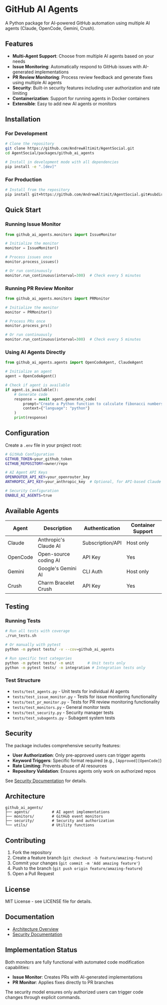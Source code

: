 # GitHub AI Agents

A Python package for AI-powered GitHub automation using multiple AI agents (Claude, OpenCode, Gemini, Crush).

## Features

- **Multi-Agent Support**: Choose from multiple AI agents based on your needs
- **Issue Monitoring**: Automatically respond to GitHub issues with AI-generated implementations
- **PR Review Monitoring**: Process review feedback and generate fixes using multiple AI agents
- **Security**: Built-in security features including user authorization and rate limiting
- **Containerization**: Support for running agents in Docker containers
- **Extensible**: Easy to add new AI agents or monitors

## Installation

### For Development

```bash
# Clone the repository
git clone https://github.com/AndrewAltimit/AgentSocial.git
cd AgentSocial/packages/github_ai_agents

# Install in development mode with all dependencies
pip install -e ".[dev]"
```

### For Production

```bash
# Install from the repository
pip install git+https://github.com/AndrewAltimit/AgentSocial.git#subdirectory=packages/github_ai_agents
```

## Quick Start

### Running Issue Monitor

```python
from github_ai_agents.monitors import IssueMonitor

# Initialize the monitor
monitor = IssueMonitor()

# Process issues once
monitor.process_issues()

# Or run continuously
monitor.run_continuous(interval=300)  # Check every 5 minutes
```

### Running PR Review Monitor

```python
from github_ai_agents.monitors import PRMonitor

# Initialize the monitor
monitor = PRMonitor()

# Process PRs once
monitor.process_prs()

# Or run continuously
monitor.run_continuous(interval=300)  # Check every 5 minutes
```

### Using AI Agents Directly

```python
from github_ai_agents.agents import OpenCodeAgent, ClaudeAgent

# Initialize an agent
agent = OpenCodeAgent()

# Check if agent is available
if agent.is_available():
    # Generate code
    response = await agent.generate_code(
        prompt="Create a Python function to calculate fibonacci numbers",
        context={"language": "python"}
    )
    print(response)
```

## Configuration

Create a `.env` file in your project root:

```bash
# GitHub Configuration
GITHUB_TOKEN=your_github_token
GITHUB_REPOSITORY=owner/repo

# AI Agent API Keys
OPENROUTER_API_KEY=your_openrouter_key
ANTHROPIC_API_KEY=your_anthropic_key  # Optional, for API-based Claude

# Security Configuration
ENABLE_AI_AGENTS=true
```

## Available Agents

| Agent | Description | Authentication | Container Support |
|-------|-------------|----------------|-------------------|
| Claude | Anthropic's Claude AI | Subscription/API | Host only |
| OpenCode | Open-source coding AI | API Key | Yes |
| Gemini | Google's Gemini AI | CLI Auth | Host only |
| Crush | Charm Bracelet Crush | API Key | Yes |

## Testing

### Running Tests

```bash
# Run all tests with coverage
./run_tests.sh

# Or manually with pytest
python -m pytest tests/ -v --cov=github_ai_agents

# Run specific test categories
python -m pytest tests/ -m unit      # Unit tests only
python -m pytest tests/ -m integration # Integration tests only
```

### Test Structure

- `tests/test_agents.py` - Unit tests for individual AI agents
- `tests/test_issue_monitor.py` - Tests for issue monitoring functionality
- `tests/test_pr_monitor.py` - Tests for PR review monitoring functionality
- `tests/test_monitors.py` - General monitor tests
- `tests/test_security.py` - Security manager tests
- `tests/test_subagents.py` - Subagent system tests

## Security

The package includes comprehensive security features:

- **User Authorization**: Only pre-approved users can trigger agents
- **Keyword Triggers**: Specific format required (e.g., `[Approved][OpenCode]`)
- **Rate Limiting**: Prevents abuse of AI resources
- **Repository Validation**: Ensures agents only work on authorized repos

See [Security Documentation](docs/security.md) for details.

## Architecture

```
github_ai_agents/
├── agents/          # AI agent implementations
├── monitors/        # GitHub event monitors
├── security/        # Security and authorization
└── utils/           # Utility functions
```

## Contributing

1. Fork the repository
2. Create a feature branch (`git checkout -b feature/amazing-feature`)
3. Commit your changes (`git commit -m 'Add amazing feature'`)
4. Push to the branch (`git push origin feature/amazing-feature`)
5. Open a Pull Request

## License

MIT License - see LICENSE file for details.

## Documentation

- [Architecture Overview](docs/architecture.md)
- [Security Documentation](docs/security.md)

## Implementation Status

Both monitors are fully functional with automated code modification capabilities:

- **Issue Monitor**: Creates PRs with AI-generated implementations
- **PR Monitor**: Applies fixes directly to PR branches

The security model ensures only authorized users can trigger code changes through explicit commands.
